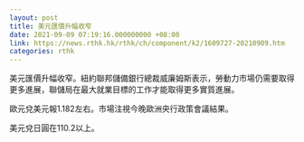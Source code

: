 ```yaml
---
layout: post
title: 美元匯價升幅收窄
date: 2021-09-09 07:19:16.000000000 +08:00
link: https://news.rthk.hk/rthk/ch/component/k2/1609727-20210909.htm
categories: rthk
---
```


美元匯價升幅收窄。紐約聯邦儲備銀行總裁威廉姆斯表示，勞動力市場仍需要取得更多進展，聯儲局在最大就業目標的工作才能取得更多實質進展。

歐元兌美元報1.182左右。市場注視今晚歐洲央行政策會議結果。

美元兌日圓在110.2以上。
